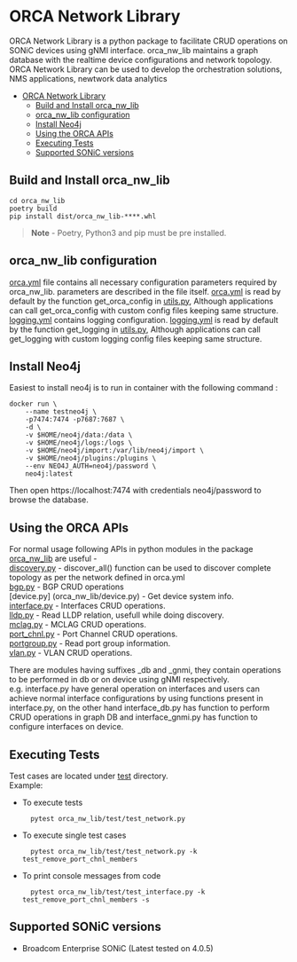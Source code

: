 # ORCA Network Library
ORCA Network Library is a python package to facilitate CRUD operations on SONiC devices using gNMI interface. orca_nw_lib maintains a graph database with the realtime device configurations and network topology.
ORCA Network Library can be used to develop the orchestration solutions, NMS applications,  newtwork data analytics  
- [ORCA Network Library](#orca-network-library)
  - [Build and Install orca\_nw\_lib](#build-and-install-orca_nw_lib)
  - [orca\_nw\_lib configuration](#orca_nw_lib-configuration)
  - [Install Neo4j](#install-neo4j)
  - [Using the ORCA APIs](#using-the-orca-apis)
  - [Executing Tests](#executing-tests)
  - [Supported SONiC versions](#supported-sonic-versions)

## Build and Install orca_nw_lib 

    cd orca_nw_lib
    poetry build
    pip install dist/orca_nw_lib-****.whl

>**Note** - Poetry, Python3 and pip must be pre installed.


## orca_nw_lib configuration
[orca.yml](orca_nw_lib/orca.yml) file contains all necessary configuration parameters required by orca_nw_lib. parameters are described in the file itself. [orca.yml](orca_nw_lib/orca.yml) is read by default by the function get_orca_config in [utils.py](orca_nw_lib/utils.py), Although applications can call get_orca_config with custom config files keeping same structure. \
[logging.yml](orca_nw_lib/logging.yml) contains logging configuration. [logging.yml](orca_nw_lib/logging.yml) is read by default by the function get_logging in [utils.py](orca_nw_lib/utils.py), Although applications can call get_logging with custom logging config files keeping same structure.


## Install Neo4j
Easiest to install neo4j is to run in container with the following command :
        
    docker run \
        --name testneo4j \
        -p7474:7474 -p7687:7687 \
        -d \
        -v $HOME/neo4j/data:/data \
        -v $HOME/neo4j/logs:/logs \
        -v $HOME/neo4j/import:/var/lib/neo4j/import \
        -v $HOME/neo4j/plugins:/plugins \
        --env NEO4J_AUTH=neo4j/password \
        neo4j:latest
Then open https://localhost:7474 with credentials neo4j/password to browse the database.


## Using the ORCA APIs
For normal usage following APIs in python modules in the package [orca_nw_lib](orca_nw_lib) are useful -\
[discovery.py](orca_nw_lib/discovery.py) - discover_all() function can be used to discover complete topology as per the network defined in orca.yml\
[bgp.py](orca_nw_lib/bgp.py) - BGP CRUD operations\
[device.py] (orca_nw_lib/device.py) - Get device system info.\
[interface.py](orca_nw_lib/interface.py) - Interfaces CRUD operations.\
[lldp.py](orca_nw_lib/lldp.py) - Read LLDP relation, usefull while doing discovery.\
[mclag.py](orca_nw_lib/mclag.py) - MCLAG CRUD operations.\
[port_chnl.py](orca_nw_lib/port_chnl.py) - Port Channel CRUD operations.\
[portgroup.py](orca_nw_lib/portgroup.py) - Read port group information.\
[vlan.py](orca_nw_lib/vlan.py) - VLAN CRUD operations.

There are modules having suffixes _db and _gnmi, they contain operations to be performed in db or on device using gNMI respectively.\
e.g. interface.py have general operation on interfaces and users can achieve normal interface configurations by using functions present in interface.py, on the other hand interface_db.py has function to perform CRUD operations in graph DB and interface_gnmi.py has function to configure interfaces on device.

## Executing Tests
Test cases are located under [test](./orca_nw_lib/test) directory.\
Example:
- To execute tests
  
        pytest orca_nw_lib/test/test_network.py

- To execute single test cases 
  
        pytest orca_nw_lib/test/test_network.py -k test_remove_port_chnl_members

- To print console messages from code 
  
        pytest orca_nw_lib/test/test_interface.py -k test_remove_port_chnl_members -s

## Supported SONiC versions
- Broadcom Enterprise SONiC (Latest tested on 4.0.5)